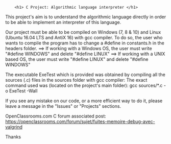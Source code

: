 		<h1> C Project: Algorithmic language interpreter </h1>


This project's aim is to understand the algorithmic language directly in order to be able to implement an interpreter of this language.

Our project must be able to be compiled on Windows (7, 8 & 10) and Linux (Ubuntu 16.04 LTS and AntiX 16) with gcc compiler.
	To do so, the user who wants to compile the program has to change a #define in constants.h in the headers folder.
		==> If working with a Windows OS, the user must write "#define WINDOWS" and delete "#define LINUX"
		==> If working with a UNIX based OS, the user must write "#define LINUX" and delete "#define WINDOWS"

The executable ExeTest which is provided was obtained by compiling all the sources (.c) files in the sources folder with gcc compiler:
	The exact command used was (located on the project's main folder):
		gcc sources/*.c -o ExeTest -Wall

If you see any mistake on our code, or a more efficient way to do it, please leave a message in the "Issues" or "Projects" sections.


OpenClassrooms.com C forum associated post:
https://openclassrooms.com/forum/sujet/fuites-memoire-debug-avec-valgrind


Thanks
